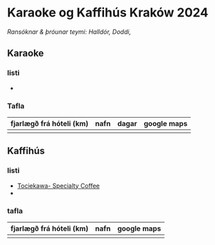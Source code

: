 # Karaoke og Kaffihús Kraków 2024

*Ransóknar & þróunar teymi: Halldór, Doddi,*

## Karaoke 

### listi

- 

### Tafla


| fjarlægð frá hóteli (km) | nafn | dagar | google maps |
| :----------------------: | :--: | :---: | ----------- |
|                          |      |       |             |

## Kaffihús


### listi

- [Tociekawa- Specialty Coffee](https://maps.app.goo.gl/UFrGjNDNFnavEboy6)
- 

### tafla

| fjarlægð frá hóteli (km) | nafn | google maps |
| :----------------------: | :--: | :---------: |
|                          |      |             |
